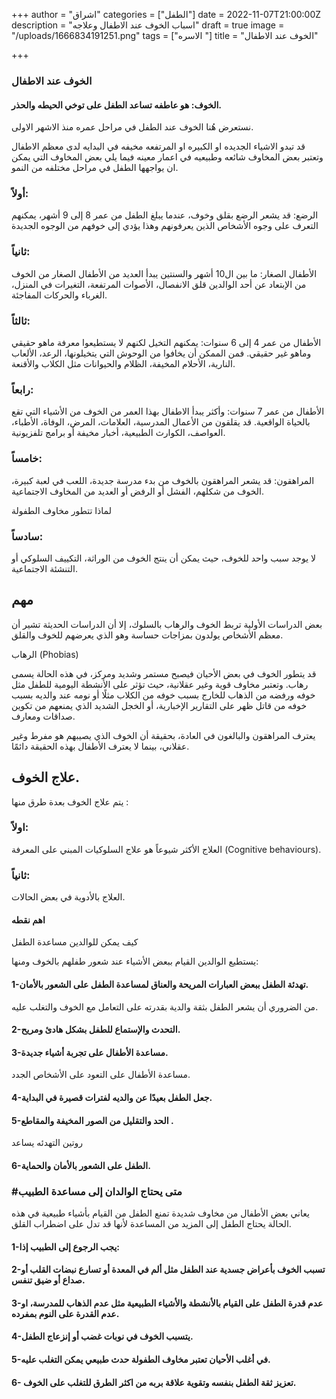 +++
author = "اشراق"
categories = ["الطفل"]
date = 2022-11-07T21:00:00Z
description = "اسباب الخوف عند الاطفال وعلاجه"
draft = true
image = "/uploads/1666834191251.png"
tags = ["الاسره "]
title = "الخوف عند الاطفال"

+++
### الخوف عند الاطفال

#### الخوف:  هو عاطفه تساعد الطفل على توخي الحيطه والحذر. 

نستعرض هُنا الخوف عند الطفل في مراحل عمره منذ الاشهر الاولى. 

قد تبدو الاشياء الجديده  او الكبيره او المرتفعه مخيفه في البدايه لدى معظم الاطفال وتعتبر بعض المخاوف شائعه وطبيعيه في اعمار معينه فيما يلي بعض المخاوف التي يمكن ان يواجهها الطفل في مراحل مختلفه من النمو. 

### أولاً: 

الرضع: قد يشعر الرضع بقلق وخوف، عندما يبلغ الطفل من عمر 8 إلى 9 أشهر، يمكنهم التعرف على وجوه الأشخاص الذين يعرفونهم وهذا يؤدي إلى خوفهم من الوجوه الجديدة

### ثانياً: 

الأطفال الصغار: ما بين ال10 أشهر والسنتين يبدأ العديد من الأطفال الصغار من الخوف من الإبتعاد عن أحد الوالدين قلق الانفصال، الأصوات المرتفعة، التغيرات في المنزل، الغرباء والحركات المفاجئة.

### ثالثاً: 

الأطفال من عمر 4 إلى 6  سنوات: يمكنهم التخيل لكنهم لا يستطيعوا معرفة ماهو حقيقي وماهو غير حقيقي. فمن الممكن أن يخافوا من الوحوش التي يتخيلونها، الرعد، الألعاب النارية، الأحلام المخيفة، الظلام والحيوانات مثل الكلاب والأقنعة. 

### رابعاً: 

الأطفال من عمر 7 سنوات: وأكثر يبدأ الاطفال بهذا العمر من الخوف من الأشياء التي تقع بالحياة الواقعية. قد يقلقون من الأعمال المدرسية، العلامات، المرض، الوفاة، الأطباء، العواصف، الكوارث الطبيعية، أخبار مخيفة أو برامج تلفزيونية. 

### خامساً: 

المراهقون: قد يشعر المراهقون بالخوف من بدء مدرسة جديدة، اللعب في لعبة كبيرة، الخوف من شكلهم، الفشل أو الرفض أو العديد من المخاوف الاجتماعية.

لماذا تتطور مخاوف الطفولة

### سادساً: 

لا يوجد سبب واحد للخوف، حيث يمكن أن ينتج الخوف من الوراثة، التكييف السلوكي أو التنشئة الاجتماعية.

## مهم #

بعض الدراسات الأولية تربط الخوف والرهاب بالسلوك، إلا أن الدراسات الحديثة تشير أن معظم الأشخاص يولدون بمزاجات حساسة وهو الذي يعرضهم للخوف والقلق. 

الرهاب (Phobias)

قد يتطور الخوف في بعض الأحيان فيصبح مستمر وشديد ومركز، في هذه الحالة يسمى رهاب. وتعتبر مخاوف قوية وغير عقلانية، حيث تؤثر على الأنشطة اليومية للطفل مثل خوفه ورفضه من الذهاب للخارج بسبب خوفه من الكلاب مثلًا أو نومه عند والديه بسبب خوفه من قاتل ظهر على التقارير الإخبارية، أو الخجل الشديد الذي يمنعهم من تكوين صداقات ومعارف. 

يعترف المراهقون والبالغون في العادة، بحقيقة أن الخوف الذي يصيبهم هو مفرط وغير عقلاني، بينما لا يعترف الأطفال بهذه الحقيقة دائمًا.

## علاج الخوف. 

يتم علاج الخوف  بعدة طرق منها :

### اولاً: 

العلاج الأكثر شيوعاً هو علاج السلوكيات المبني على المعرفة (Cognitive behaviours).

### ثانياً: 

العلاج بالأدوية في بعض الحالات.

#### اهم نقطه 

كيف يمكن للوالدين مساعدة الطفل

يستطيع الوالدين القيام ببعض الأشياء عند شعور طفلهم بالخوف ومنها:

#### 1-تهدئة الطفل ببعض العبارات المريحة والعناق لمساعدة الطفل على الشعور بالأمان. 

من الضروري أن يشعر الطفل بثقة والدية بقدرته على التعامل مع الخوف والتغلب عليه. 

#### 2-التحدث والإستماع للطفل بشكل هادئ ومريح. 

#### 3-مساعدة الأطفال على تجربة أشياء جديدة. 

مساعدة الأطفال على التعود على الأشخاص الجدد. 

#### 4-جعل الطفل بعيدًا عن والديه لفترات قصيرة في البداية. 

#### 5-الحد والتقليل من الصور المخيفة والمقاطع . 

روتين التهدئه يساعد 

#### 6-الطفل على الشعور بالأمان والحماية.

### #متى يحتاج الوالدان إلى مساعدة الطبيب

يعاني بعض الأطفال من مخاوف شديدة تمنع الطفل من القيام بأشياء طبيعية في هذه الحالة يحتاج الطفل إلى المزيد من المساعدة لأنها قد تدل على اضطراب القلق.

#### 1-يجب الرجوع إلى الطبيب إذا:

#### 2-تسبب الخوف بأعراض جسدية عند الطفل مثل ألم في المعدة أو تسارع نبضات القلب أو صداع أو ضيق تنفس.

#### 3-عدم قدرة الطفل على القيام بالأنشطة والأشياء الطبيعية مثل عدم الذهاب للمدرسة، او عدم القدرة على النوم بمفرده.

#### 4-يتسبب الخوف في نوبات غضب أو إنزعاج الطفل. 

#### 5-في أغلب الأحيان تعتبر مخاوف الطفولة حدث طبيعي يمكن التغلب عليه.

#### 6- تعزيز ثقة الطفل بنفسه  وتقوية علاقة بربه من اكثر الطرق للتغلب على الخوف.